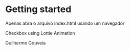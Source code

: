# Getting started

Apenas abra o arquivo index.html usando um navegador

Checkbox using Lottie Animation

Guilherme Gouveia

